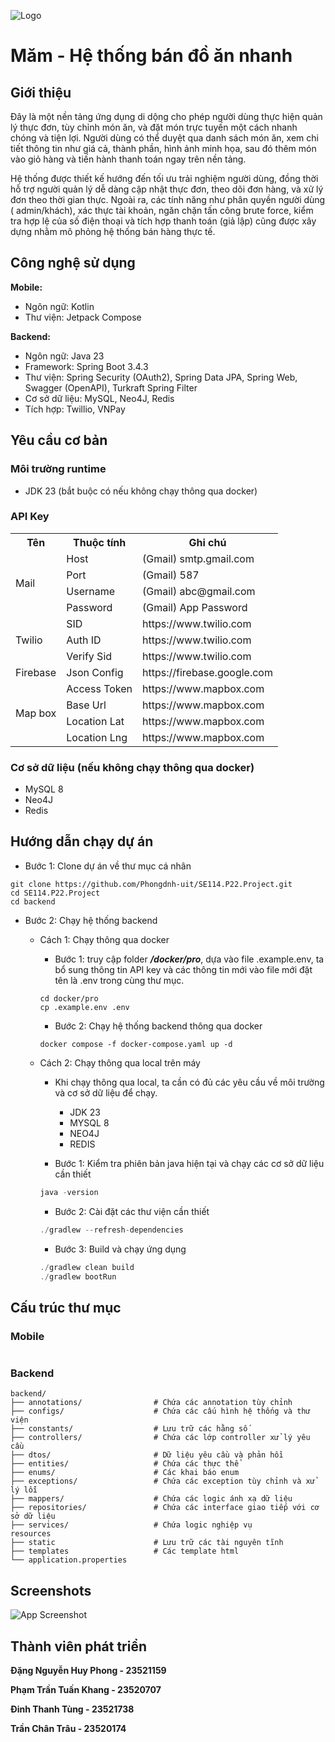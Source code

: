 ![Logo](/src/main/resources/static/images/banner.png)

# Măm - Hệ thống bán đồ ăn nhanh

## Giới thiệu

Đây là một nền tảng ứng dụng di dộng cho phép người dùng thực hiện quản lý thực đơn, tùy chỉnh món ăn, và đặt món trực
tuyến một cách nhanh chóng và tiện lợi.
Người dùng có thể duyệt qua danh sách món ăn, xem chi tiết thông tin như giá cả, thành phần, hình ảnh minh họa, sau đó
thêm món vào giỏ hàng và tiến hành thanh toán ngay trên nền tảng.

Hệ thống được thiết kế hướng đến tối ưu trải nghiệm người dùng, đồng thời hỗ trợ người quản lý dễ dàng cập nhật thực
đơn, theo dõi đơn hàng, và xử lý đơn theo thời gian thực. Ngoài ra, các tính năng như phân quyền người dùng (
admin/khách), xác thực tài khoản, ngăn chặn tấn công brute force, kiểm tra hợp lệ của số điện thoại và tích hợp thanh
toán (giả lập) cũng được xây dựng nhằm mô phỏng hệ thống bán hàng thực tế.

## Công nghệ sử dụng

**Mobile:**

- Ngôn ngữ: Kotlin
- Thư viện: Jetpack Compose

**Backend:**

- Ngôn ngữ: Java 23
- Framework: Spring Boot 3.4.3
- Thư viện: Spring Security (OAuth2), Spring Data JPA, Spring Web, Swagger (OpenAPI), Turkraft Spring Filter
- Cơ sở dữ liệu: MySQL, Neo4J, Redis
- Tích hợp: Twillio, VNPay

## Yêu cầu cơ bản

### Môi trường runtime

- JDK 23 (bắt buộc có nếu không chạy thông qua docker)

### API Key

<table>
    <tr>
        <th>Tên</th>
        <th>Thuộc tính</th>
        <th>Ghi chú</th>
    </tr>
    <tr>
        <td rowspan="4">Mail</td>
        <td>Host</td>
        <td>(Gmail) smtp.gmail.com</td>
    </tr>
    <tr>
        <td>Port</td>
        <td>(Gmail) 587</td>
    </tr>
    <tr>
        <td>Username</td>
        <td>(Gmail) abc@gmail.com</td>
    </tr>
    <tr>
        <td>Password</td>
        <td>(Gmail) App Password</td>
    </tr>
    <tr>
        <td rowspan="3">Twilio</td>
        <td>SID</td>
        <td>https://www.twilio.com</td>
    </tr>
    <tr>
        <td>Auth ID</td>
        <td>https://www.twilio.com</td>
    </tr>
    <tr>
        <td>Verify Sid</td>
        <td>https://www.twilio.com</td>
    </tr>
    <tr>
        <td>Firebase</td>
        <td>Json Config</td>
        <td>https://firebase.google.com</td>
    </tr>
    <tr>
        <td rowspan="4">Map box</td>
        <td>Access Token</td>
        <td>https://www.mapbox.com</td>
    </tr>
    <tr>
        <td>Base Url</td>
        <td>https://www.mapbox.com</td>
    </tr>
    <tr>
        <td>Location Lat</td>
        <td>https://www.mapbox.com</td>
    </tr>
    <tr>
        <td>Location Lng</td>
        <td>https://www.mapbox.com</td>
    </tr>
</table>

### Cơ sở dữ liệu (nếu không chạy thông qua docker)

- MySQL 8
- Neo4J
- Redis

## Hướng dẫn chạy dự án

- Bước 1: Clone dự án về thư mục cá nhân

```
git clone https://github.com/Phongdnh-uit/SE114.P22.Project.git
cd SE114.P22.Project
cd backend
```

- Bước 2: Chạy hệ thống backend

    - Cách 1: Chạy thông qua docker
        - Bước 1: truy cập folder **_/docker/pro_**, dựa vào file .example.env, ta bổ sung thông tin API key và các
          thông tin mới vào file mới đặt tên là .env trong cùng thư mục.
      ```
      cd docker/pro
      cp .example.env .env
      ```
        - Bước 2: Chạy hệ thống backend thông qua docker
      ```
      docker compose -f docker-compose.yaml up -d
      ```
    - Cách 2: Chạy thông qua local trên máy

        - Khi chạy thông qua local, ta cần có đủ các yêu cầu về môi trường và cơ sở dữ liệu để chạy.

            - JDK 23
            - MYSQL 8
            - NEO4J
            - REDIS

        - Bước 1: Kiểm tra phiên bản java hiện tại và chạy các cơ sở dữ liệu cần thiết

      ```java
      java -version
      ```

        - Bước 2: Cài đặt các thư viện cần thiết

      ```java
      ./gradlew --refresh-dependencies
      ```

        - Bước 3: Build và chạy ứng dụng

      ```java
      ./gradlew clean build
      ./gradlew bootRun
      ```

## Cấu trúc thư mục

### Mobile

```

```

### Backend

```
backend/
├── annotations/                # Chứa các annotation tùy chỉnh
├── configs/                    # Chứa các cấu hình hệ thống và thư viện
├── constants/                  # Lưu trữ các hằng số
├── controllers/                # Chứa các lớp controller xử lý yêu cầu
├── dtos/                       # Dữ liệu yêu cầu và phản hồi
├── entities/                   # Chứa các thực thể
├── enums/                      # Các khai báo enum
├── exceptions/                 # Chứa các exception tùy chỉnh và xử lý lỗi
├── mappers/                    # Chứa các logic ánh xạ dữ liệu
├── repositories/               # Chứa các interface giao tiếp với cơ sở dữ liệu
├── services/                   # Chứa logic nghiệp vụ
resources
├── static                      # Lưu trữ các tài nguyên tĩnh
├── templates                   # Các template html
└── application.properties
```

## Screenshots

![App Screenshot](https://via.placeholder.com/468x300?text=App+Screenshot+Here)

## Thành viên phát triển

**Đặng Nguyễn Huy Phong - 23521159**

**Phạm Trần Tuấn Khang - 23520707**

**Đinh Thanh Tùng - 23521738**

**Trần Chân Trâu - 23520174**
